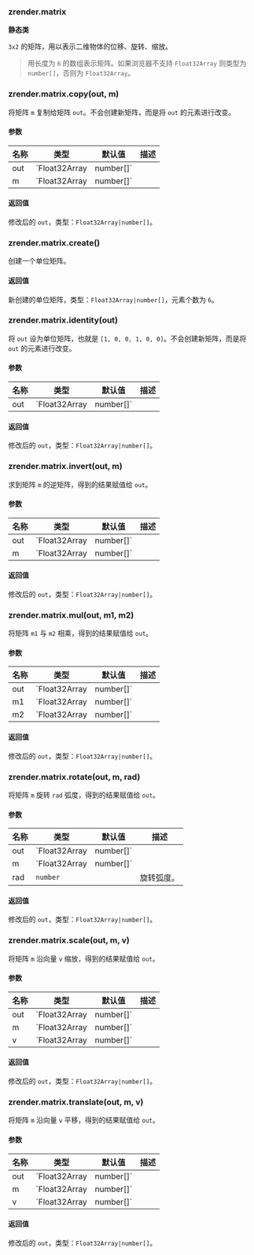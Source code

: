 ---
---

### zrender.matrix

**静态类**

`3x2` 的矩阵，用以表示二维物体的位移、旋转、缩放。

> 用长度为 `6` 的数组表示矩阵。如果浏览器不支持 `Float32Array` 则类型为 `number[]`，否则为 `Float32Array`。



### zrender.matrix.copy(out, m)

将矩阵 `m` 复制给矩阵 `out`。不会创建新矩阵，而是将 `out` 的元素进行改变。

#### 参数

|名称|类型|默认值|描述|
|---|---|---|---|
|out|`Float32Array|number[]`||待修改的矩阵，由 [`zrender.matrix.create`](#zrendermatrixcreate) 创建。|
|m|`Float32Array|number[]`||参考矩阵。|

#### 返回值

修改后的 `out`，类型：`Float32Array|number[]`。



### zrender.matrix.create()

创建一个单位矩阵。

#### 返回值

新创建的单位矩阵，类型：`Float32Array|number[]`，元素个数为 `6`。



### zrender.matrix.identity(out)

将 `out` 设为单位矩阵，也就是 `[1, 0, 0, 1, 0, 0]`。不会创建新矩阵，而是将 `out` 的元素进行改变。

#### 参数

|名称|类型|默认值|描述|
|---|---|---|---|
|out|`Float32Array|number[]`||待修改的矩阵，由 [`zrender.matrix.create`](#zrendermatrixcreate) 创建。|

#### 返回值

修改后的 `out`，类型：`Float32Array|number[]`。



### zrender.matrix.invert(out, m)

求到矩阵 `m` 的逆矩阵，得到的结果赋值给 `out`。

#### 参数

|名称|类型|默认值|描述|
|---|---|---|---|
|out|`Float32Array|number[]`||输出矩阵，由 [`zrender.matrix.create`](#zrendermatrixcreate) 创建。|
|m|`Float32Array|number[]`||待求逆的矩阵，不会在改方法中被改变。|

#### 返回值

修改后的 `out`，类型：`Float32Array|number[]`。



### zrender.matrix.mul(out, m1, m2)

将矩阵 `m1` 与 `m2` 相乘，得到的结果赋值给 `out`。

#### 参数

|名称|类型|默认值|描述|
|---|---|---|---|
|out|`Float32Array|number[]`||输出矩阵，由 [`zrender.matrix.create`](#zrendermatrixcreate) 创建。|
|m1|`Float32Array|number[]`||待相乘的矩阵。|
|m2|`Float32Array|number[]`||待相乘的矩阵。|

#### 返回值

修改后的 `out`，类型：`Float32Array|number[]`。



### zrender.matrix.rotate(out, m, rad)

将矩阵 `m` 旋转 `rad` 弧度，得到的结果赋值给 `out`。

#### 参数

|名称|类型|默认值|描述|
|---|---|---|---|
|out|`Float32Array|number[]`||输出矩阵，由 [`zrender.matrix.create`](#zrendermatrixcreate) 创建。|
|m|`Float32Array|number[]`||待修改的矩阵，不会在改方法中被改变。|
|rad|`number`||旋转弧度。|

#### 返回值

修改后的 `out`，类型：`Float32Array|number[]`。



### zrender.matrix.scale(out, m, v)

将矩阵 `m` 沿向量 `v` 缩放，得到的结果赋值给 `out`。

#### 参数

|名称|类型|默认值|描述|
|---|---|---|---|
|out|`Float32Array|number[]`||输出矩阵，由 [`zrender.matrix.create`](#zrendermatrixcreate) 创建。|
|m|`Float32Array|number[]`||待修改的矩阵，不会在改方法中被改变。|
|v|`Float32Array|number[]`||长度为 `2` 的缩放向量，表示横向和纵向的缩放量。|

#### 返回值

修改后的 `out`，类型：`Float32Array|number[]`。



### zrender.matrix.translate(out, m, v)

将矩阵 `m` 沿向量 `v` 平移，得到的结果赋值给 `out`。

#### 参数

|名称|类型|默认值|描述|
|---|---|---|---|
|out|`Float32Array|number[]`||输出矩阵，由 [`zrender.matrix.create`](#zrendermatrixcreate) 创建。|
|m|`Float32Array|number[]`||待修改的矩阵，不会在改方法中被改变。|
|v|`Float32Array|number[]`||长度为 `2` 的平移向量，表示横向和纵向的偏移量。|

#### 返回值

修改后的 `out`，类型：`Float32Array|number[]`。
